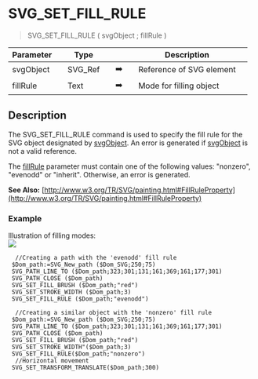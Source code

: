 <!-- SVG_SET_FILL_RULE ( element ; fileRule )
 -> element (Text)
 -> fileRule (Text)-->
# SVG_SET_FILL_RULE

> SVG_SET_FILL_RULE ( svgObject ; fillRule )

| Parameter |     | Type |     |     |     | Description |     |
| --- | --- | --- | --- | --- | --- | --- | --- |
| svgObject |     | SVG_Ref |     | ➡️ |     | Reference of SVG element |     |
| fillRule |     | Text |     | ➡️ |     | Mode for filling object |     |

## Description

The SVG_SET_FILL_RULE command is used to specify the fill rule for the SVG object designated by [svgObject](# "Reference of SVG element"). An error is generated if [svgObject](# "Reference of SVG element") is not a valid reference.

The [fillRule](# "Mode for filling object") parameter must contain one of the following values: "nonzero", "evenodd" or "inherit". Otherwise, an error is generated.

**See Also:** [http://www.w3.org/TR/SVG/painting.html#FillRuleProperty](http://www.w3.org/TR/SVG/painting.html#FillRuleProperty)

### Example  

Illustration of filling modes:  
![](https://doc.4d.com/4Dv19/picture/359095/pict359095.en.png)

```4d
  //Creating a path with the 'evenodd' fill rule  
 $Dom_path:=SVG_New_path ($Dom_SVG;250;75)  
 SVG_PATH_LINE_TO ($Dom_path;323;301;131;161;369;161;177;301)  
 SVG_PATH_CLOSE ($Dom_path)  
 SVG_SET_FILL_BRUSH ($Dom_path;"red")  
 SVG_SET_STROKE_WIDTH ($Dom_path;3)  
 SVG_SET_FILL_RULE ($Dom_path;"evenodd")  
   
  //Creating a similar object with the 'nonzero' fill rule  
 $Dom_path:=SVG_New_path ($Dom_SVG;250;75)  
 SVG_PATH_LINE_TO ($Dom_path;323;301;131;161;369;161;177;301)  
 SVG_PATH_CLOSE ($Dom_path)  
 SVG_SET_FILL_BRUSH ($Dom_path;"red")  
 SVG_SET_STROKE_WIDTH"($Dom_path;3)  
 SVG_SET_FILL_RULE($Dom_path;"nonzero")  
  //Horizontal movement  
 SVG_SET_TRANSFORM_TRANSLATE($Dom_path;300)
```
